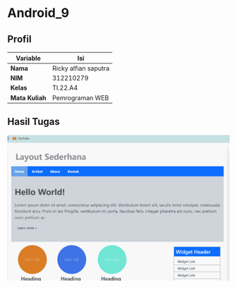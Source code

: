 # Android_9
## Profil
| Variable | Isi |
| -------- | --- |
| **Nama** | Ricky alfian saputra |
| **NIM** | 312210279 |
| **Kelas** | TI.22.A4 |
| **Mata Kuliah** | Pemrograman WEB |

## Hasil Tugas
<img alt="Coding" width="700" src="https://github.com/GilarSumilar/Lab6Web/blob/main/Gambar/Animation.gif">
